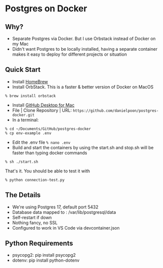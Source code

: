 # Postgres on Docker

## Why?

* Separate Postgres via Docker. But I use Orbstack instead of Docker on my Mac
* Didn't want Postgres to be locally installed, having a separate container makes it easy to deploy for different projects or situation
  
## Quick Start

* Install [HomeBrew](https://brew.sh)
* Install OrbStack. This is a faster & better version of Docker on MacOS
```
% brew install orbstack
```
* Install [GitHub Desktop for Mac](https://github.com/apps/desktop)
* File | Clone Repository | URL: ```https://github.com/danielpoon/postgres-docker.git```
* In a terminal:
```
% cd ~/Documents/GitHub/postgres-docker
% cp env-example .env
```
* Edit the .env file ```% nano .env```
* Build and start the containers by using the start.sh and stop.sh will be faster than typing docker commands
```
% sh ./start.sh
```
That's it. You should be able to test it with
```
% python connection-test.py
```

## The Details

- We're using Postgres 17, default port 5432
- Database data mapped to : /var/lib/postgresql/data
- Self-restart if down
- Nothing fancy, no SSL
- Configured to work in VS Code via devcontainer.json

## Python Requirements

- psycopg2: pip install psycopg2
- dotenv: pip install python-dotenv
